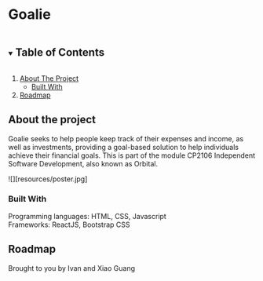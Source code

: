 # Goalie

<details open="open">
  <summary><h2 style="display: inline-block">Table of Contents</h2></summary>
  <ol>
    <li>
      <a href="#about-the-project">About The Project</a>
      <ul>
        <li><a href="#built-with">Built With</a></li>
      </ul>
    </li>
    <li><a href="#roadmap">Roadmap</a></li>
  </ol>
</details>

## About the project

Goalie seeks to help people keep track of their expenses and income, as well as investments, providing a goal-based solution to help individuals achieve their financial goals.
This is part of the module CP2106 Independent Software Development, also known as Orbital.  

![][resources/poster.jpg]


### Built With
Programming languages: HTML, CSS, Javascript <br>
Frameworks: ReactJS, Bootstrap CSS

## Roadmap

Brought to you by Ivan and Xiao Guang 

